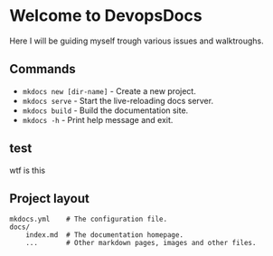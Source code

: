 # Welcome to DevopsDocs

Here I will be guiding myself trough various issues and walktroughs.

## Commands

* `mkdocs new [dir-name]` - Create a new project.
* `mkdocs serve` - Start the live-reloading docs server.
* `mkdocs build` - Build the documentation site.
* `mkdocs -h` - Print help message and exit.

## test
wtf is this
## Project layout

    mkdocs.yml    # The configuration file.
    docs/
        index.md  # The documentation homepage.
        ...       # Other markdown pages, images and other files.
